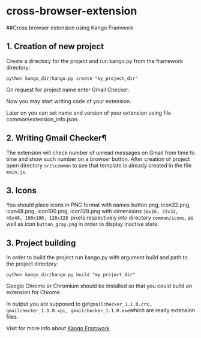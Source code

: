 # cross-browser-extension
##Cross browser extension using Kango Framwork

## 1. Creation of new project
Create a directory for the project and run kango.py from the framework directory:
```
python kango_dir/kango.py create "my_project_dir"
```
On request for project name enter Gmail Checker.

Now you may start writing code of your extension.

Later on you can set name and version of your extension using file common\extension_info.json.

## 2. Writing Gmail Checker¶
The extension will check number of unread messages on Gmail from time to time and show such number on a browser button.
After creation of project open directory ```src\common``` to see that template is already created in the file ```main.js```.
## 3. Icons
You should place icons in PNG format with names button.png, icon32.png, icon48.png, icon100.png, icon128.png with 
dimensions ```16x16, 32x32, 48x48, 100x100, 128x128 ```pixels respectively into directory ```common/icons```, as well as icon
```button_gray.png``` in order to display inactive state.

## 3. Project building
In order to build the project run kango.py with argument build and path to the project directory:
```
python kango_dir/kango.py build "my_project_dir"
```
Google Chrome or Chromium should be installed so that you could build an extension for Chrome.

In output you are supposed to get``` gmailchecker_1.1.0.crx, gmailchecker_1.1.0.xpi, gmailchecker_1.1.0.exe ```which are ready 
extension files.

Visit for more info about <a href="http://kangoextensions.com/">Kango Framwork</a>
